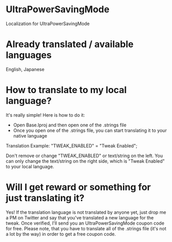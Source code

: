 # UltraPowerSavingMode
Localization for UltraPowerSavingMode

# Already translated / available languages
English, Japanese

# How to translate to my local language?
It's really simple! Here is how to do it:
- Open Base.lproj and then open one of the .strings file
- Once you open one of the .strings file, you can start translating it to your native language

Translation Example: 
"TWEAK_ENABLED" = "Tweak Enabled";

Don't remove or change "TWEAK_ENABLED" or text/string on the left. You can only change the text/string on the right side, which is "Tweak Enabled" to your local language.

# Will I get reward or something for just translating it?
Yes! If the translation language is not translated by anyone yet, just drop me a PM on Twitter and say that you've translated a new language for the tweak. Once verified, I'll send you an UltraPowerSavingMode coupon code for free. Please note, that you have to translate all of the .strings file (it's not a lot by the way) in order to get a free coupon code.
